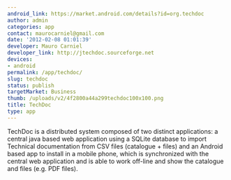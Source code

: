 ```yaml
---
android_link: https://market.android.com/details?id=org.techdoc
author: admin
categories: app
contact: maurocarniel@gmail.com
date: '2012-02-08 01:01:39'
developer: Mauro Carniel
developer_link: http://jtechdoc.sourceforge.net
devices: 
- android
permalink: /app/techdoc/
slug: techdoc
status: publish
targetMarket: Business
thumb: /uploads/v2/4f2800a44a299techdoc100x100.png
title: TechDoc
type: app
---
```


TechDoc is a distributed system composed of two distinct applications: a central java based web application using a SQLite database to import Technical documentation from CSV files (catalogue + files) and an Android based app to install in a mobile phone, which is synchronized with the central web application and is able to work off-line and show the catalogue and files (e.g. PDF files). 